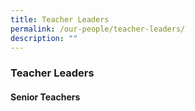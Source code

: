 ```yaml
---
title: Teacher Leaders
permalink: /our-people/teacher-leaders/
description: ""
---
```

### **Teacher Leaders**
#### **Senior Teachers**

